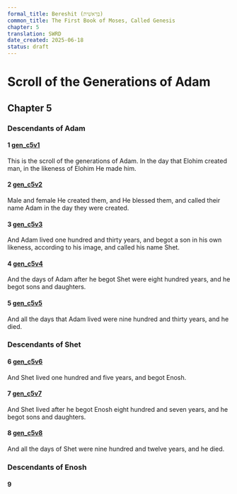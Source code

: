 ```yaml
---
formal_title: Bereshit (בְּרֵאשִׁית)
common_title: The First Book of Moses, Called Genesis
chapter: 5
translation: SWRD
date_created: 2025-06-18
status: draft
---
```

# Scroll of the Generations of Adam
## Chapter 5
### Descendants of Adam
#### 1  [gen\_c5v1](<../../notes/genesis/chapter 5/gen_c5v1.md>)
This is the scroll of the generations of Adam. In the day that Elohim created man, in the likeness of Elohim He made him.
#### 2  [gen\_c5v2](<../../notes/genesis/chapter 5/gen_c5v2.md>)
Male and female He created them, and He blessed them, and called their name Adam in the day they were created.
#### 3  [gen\_c5v3](<../../notes/genesis/chapter 5/gen_c5v3.md>)
And Adam lived one hundred and thirty years, and begot a son in his own likeness, according to his image, and called his name Shet.
#### 4  [gen\_c5v4](<../../notes/genesis/chapter 5/gen_c5v4.md>)
And the days of Adam after he begot Shet were eight hundred years, and he begot sons and daughters.
#### 5  [gen\_c5v5](<../../notes/genesis/chapter 5/gen_c5v5.md>)
And all the days that Adam lived were nine hundred and thirty years, and he died.
### Descendants of Shet
#### 6  [gen\_c5v6](<../../notes/genesis/chapter 5/gen_c5v6.md>)
And Shet lived one hundred and five years, and begot Enosh.
#### 7  [gen\_c5v7](<../../notes/genesis/chapter 5/gen_c5v7.md>)
And Shet lived after he begot Enosh eight hundred and seven years, and he begot sons and daughters.
#### 8  [gen\_c5v8](<../../notes/genesis/chapter 5/gen_c5v8.md>)
And all the days of Shet were nine hundred and twelve years, and he died.
### Descendants of Enosh
#### 9  